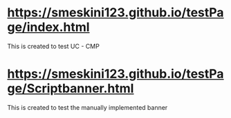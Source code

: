 # https://smeskini123.github.io/testPage/index.html
This is created to test UC - CMP

# https://smeskini123.github.io/testPage/Scriptbanner.html
This is created to test the manually implemented banner
